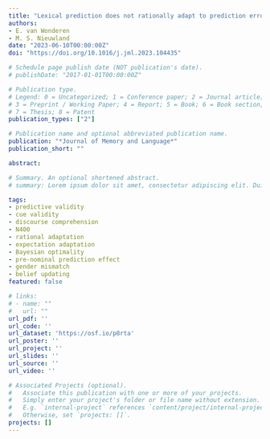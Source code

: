 ```yaml
---
title: "Lexical prediction does not rationally adapt to prediction error: ERP evidence from pre-nominal articles"
authors:
- E. van Wonderen
- M. S. Nieuwland
date: "2023-06-10T00:00:00Z"
doi: "https://doi.org/10.1016/j.jml.2023.104435"

# Schedule page publish date (NOT publication's date).
# publishDate: "2017-01-01T00:00:00Z"

# Publication type.
# Legend: 0 = Uncategorized; 1 = Conference paper; 2 = Journal article;
# 3 = Preprint / Working Paper; 4 = Report; 5 = Book; 6 = Book section;
# 7 = Thesis; 8 = Patent
publication_types: ["2"]

# Publication name and optional abbreviated publication name.
publication: "*Journal of Memory and Language*"
publication_short: ""

abstract: 

# Summary. An optional shortened abstract.
# summary: Lorem ipsum dolor sit amet, consectetur adipiscing elit. Duis posuere tellus ac convallis placerat. Proin tincidunt magna sed ex sollicitudin condimentum.

tags:
- predictive validity
- cue validity
- discourse comprehension
- N400
- rational adaptation
- expectation adaptation
- Bayesian optimality
- pre-nominal prediction effect
- gender mismatch
- belief updating
featured: false

# links:
# - name: ""
#   url: ""
url_pdf: ''
url_code: ''
url_dataset: 'https://osf.io/p8rta'
url_poster: ''
url_project: ''
url_slides: ''
url_source: ''
url_video: ''

# Associated Projects (optional).
#   Associate this publication with one or more of your projects.
#   Simply enter your project's folder or file name without extension.
#   E.g. `internal-project` references `content/project/internal-project/index.md`.
#   Otherwise, set `projects: []`.
projects: []
---
```




